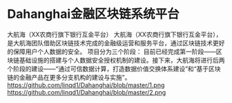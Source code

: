 # Dahanghai金融区块链系统平台

大航海（XX农商行旗下银行互金平台）
大航海（XX农商行旗下银行互金平台），是大航海团队借助区块链技术完成的金融级运营和服务平台，通过区块链技术更好的保障用户个人数据的安全。
项目分为三个阶段：
目前已经完成第一阶段——区块链基础设施的搭建与个人数据安全授权机制的建设。接下来，大航海将进行后两个阶段的建设——“通过可信数据计算，打造数据价值交换体系建设”和“基于区块链的金融产品在更多分支机构的建设与实施”。
https://github.com/linqd1/Dahanghai/blob/master/1.png
https://github.com/linqd1/Dahanghai/blob/master/2.png

